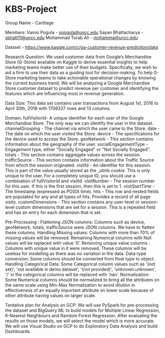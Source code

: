 # KBS-Project

Group Name - Cartilage

Members:
Vamsi Pogula - vpogula@uncc.edu
Sayan Bhattacharya - sbhatt11@uncc.edu
Mohammad Turab Ali - mohamma@uncc.edu

Dataset - https://www.kaggle.com/c/ga-customer-revenue-prediction/data

Research Question:
We used customer data from Google’s Merchandise Store (G-Store) available on Kaggle to derive essential insights to help marketing teams make better use of their budgets. Specifically, we wish to aid a firm to use their data as a guiding tool for decision-making. To help G-Store marketing teams to take actionable operational changes by knowing the current business trend, We will be analyzing a Google Merchandise Store customer dataset to predict revenue per customer and identifying the features which are influencing most in revenue generation. 

Data Size: 
This data set contains user transactions from August 1st, 2016 to April 30th, 2018 with 1708337 rows and 13 columns. 

Domain:
fullVisitorId- A unique identifier for each user of the Google Merchandise Store. The only way we can identify the user in the dataset.
channelGrouping - The channel via which the user came to the Store.
date - The date on which the user visited the Store.
device - The specifications for the device used to access the Store.
geoNetwork - This section contains information about the geography of the user.
socialEngagementType - Engagement type, either "Socially Engaged" or "Not Socially Engaged".
 totals - This section contains aggregate values across the session.
trafficSource - This section contains information about the Traffic Source from which the session originated.
visitId - An identifier for this session. This is part of the value usually stored as the _utmb cookie. This is only unique to the user. For a completely unique ID, you should use a combination of fullVisitorId and visitId.
visitNumber - The session number for this user. If this is the first session, then this is set to 1.
visitStartTime - The timestamp (expressed as POSIX time).
hits - This row and nested fields are populated for any and all types of hits. Provides a record of all page visits.
customDimensions - This section contains any user-level or session-level custom dimensions that are set for a session. This is a repeated field and has an entry for each dimension that is set.

Pre-Processing : 
Flattening JSON columns: Columns such as device, geoNetwork, totals, trafficSource were JSON columns. We have to flatten these columns.
Handling Missing values: Columns with more than 70% of missing values will be removed. Remaining Numerical columns with Null values will be replaced with value ‘0’.
Removing unique value columns : Columns with unique value in it were removed. These columns will be useless for modelling as there was no variation in the data.
Data-type conversion: Some columns should be converted from float type to object.
Handling Categorical Data: Some Categorical column values such as '(not set)', 'not available in demo dataset', '(not provided)', 'unknown.unknown', '/' in the categorical columns will be replaced with ‘nan’. 
Normalization: Some Numerical columns should be normalized to bring all the attributes on the same scale using Min-Max Normalization to avoid  dilution in effectiveness of an equally important attribute on lower scale because of other attribute having values on larger scale. 

Tentative plan for Analysis on GCP:
We will use PySpark for pre-processing the dataset and BigQuery ML to build models for Multiple Linear Regression, K-Nearest Neighbours and Random Forest Regression. After evaluating the results on those models, we will select the model which is more accurate. We will use Visual Studio on GCP to do Exploratory Data Analysis and build Dashboards.


